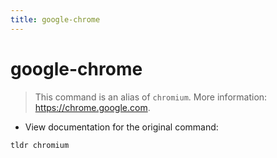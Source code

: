 ```yaml
---
title: google-chrome
---
```

# google-chrome

> This command is an alias of `chromium`.
> More information: <https://chrome.google.com>.

- View documentation for the original command:

`tldr chromium`
